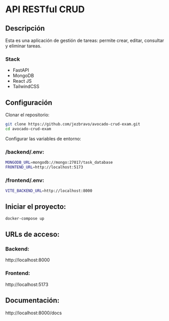 # API RESTful CRUD

## Descripción

Esta es una aplicación de gestión de tareas: permite crear, editar, consultar y eliminar tareas.

### Stack

- FastAPI
- MongoDB
- React JS
- TailwindCSS

## Configuración

Clonar el repositorio:

```sh
git clone https://github.com/jezbravo/avocado-crud-exam.git
cd avocado-crud-exam
```

Configurar las variables de entorno:

### /backend/.env:

```sh
MONGODB_URL=mongodb://mongo:27017/task_database
FRONTEND_URL=http://localhost:5173
```

### /frontend/.env:

```sh
VITE_BACKEND_URL=http://localhost:8000
```

## Iniciar el proyecto:

```sh
docker-compose up
```

## URLs de acceso:

### Backend:

http://localhost:8000

### Frontend:

http://localhost:5173

## Documentación:

http://localhost:8000/docs
